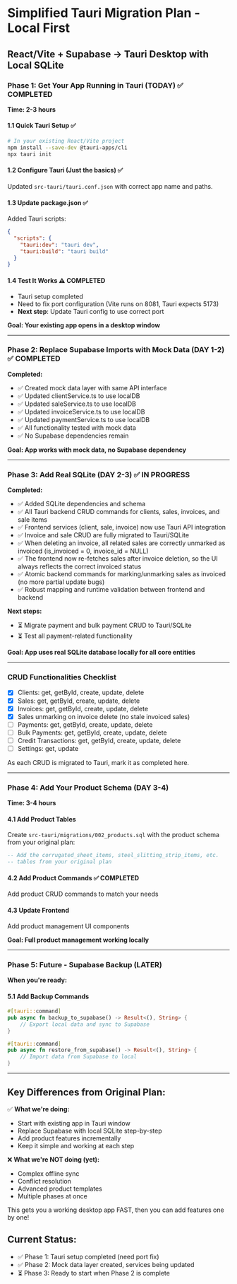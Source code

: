 # Simplified Tauri Migration Plan - Local First
## React/Vite + Supabase → Tauri Desktop with Local SQLite

### **Phase 1: Get Your App Running in Tauri (TODAY)** ✅ COMPLETED
**Time: 2-3 hours**

#### 1.1 Quick Tauri Setup ✅
```bash
# In your existing React/Vite project
npm install --save-dev @tauri-apps/cli
npx tauri init
```

#### 1.2 Configure Tauri (Just the basics) ✅
Updated `src-tauri/tauri.conf.json` with correct app name and paths.

#### 1.3 Update package.json ✅
Added Tauri scripts:
```json
{
  "scripts": {
    "tauri:dev": "tauri dev",
    "tauri:build": "tauri build"
  }
}
```

#### 1.4 Test It Works ⚠️  COMPLETED
- Tauri setup completed
- Need to fix port configuration (Vite runs on 8081, Tauri expects 5173)
- **Next step**: Update Tauri config to use correct port

**Goal: Your existing app opens in a desktop window**

---

### **Phase 2: Replace Supabase Imports with Mock Data (DAY 1-2)** ✅ COMPLETED
**Completed:**
- ✅ Created mock data layer with same API interface
- ✅ Updated clientService.ts to use localDB
- ✅ Updated saleService.ts to use localDB
- ✅ Updated invoiceService.ts to use localDB
- ✅ Updated paymentService.ts to use localDB
- ✅ All functionality tested with mock data
- ✅ No Supabase dependencies remain

**Goal: App works with mock data, no Supabase dependency**

---

### **Phase 3: Add Real SQLite (DAY 2-3)** ✅ IN PROGRESS
**Completed:**
- ✅ Added SQLite dependencies and schema
- ✅ All Tauri backend CRUD commands for clients, sales, invoices, and sale items
- ✅ Frontend services (client, sale, invoice) now use Tauri API integration
- ✅ Invoice and sale CRUD are fully migrated to Tauri/SQLite
- ✅ When deleting an invoice, all related sales are correctly unmarked as invoiced (is_invoiced = 0, invoice_id = NULL)
- ✅ The frontend now re-fetches sales after invoice deletion, so the UI always reflects the correct invoiced status
- ✅ Atomic backend commands for marking/unmarking sales as invoiced (no more partial update bugs)
- ✅ Robust mapping and runtime validation between frontend and backend

**Next steps:**
- ⏳ Migrate payment and bulk payment CRUD to Tauri/SQLite
- ⏳ Test all payment-related functionality

**Goal: App uses real SQLite database locally for all core entities**

---

### **CRUD Functionalities Checklist**

- [x] Clients: get, getById, create, update, delete
- [x] Sales: get, getById, create, update, delete
- [x] Invoices: get, getById, create, update, delete
- [x] Sales unmarking on invoice delete (no stale invoiced sales)
- [ ] Payments: get, getById, create, update, delete
- [ ] Bulk Payments: get, getById, create, update, delete
- [ ] Credit Transactions: get, getById, create, update, delete
- [ ] Settings: get, update

As each CRUD is migrated to Tauri, mark it as completed here.

---

### **Phase 4: Add Your Product Schema (DAY 3-4)**
**Time: 3-4 hours**

#### 4.1 Add Product Tables
Create `src-tauri/migrations/002_products.sql` with the product schema from your original plan:
```sql
-- Add the corrugated_sheet_items, steel_slitting_strip_items, etc.
-- tables from your original plan
```

#### 4.2 Add Product Commands ✅ COMPLETED
Add product CRUD commands to match your needs

#### 4.3 Update Frontend
Add product management UI components

**Goal: Full product management working locally**

---

### **Phase 5: Future - Supabase Backup (LATER)**
**When you're ready:**

#### 5.1 Add Backup Commands
```rust
#[tauri::command]
pub async fn backup_to_supabase() -> Result<(), String> {
    // Export local data and sync to Supabase
}

#[tauri::command]
pub async fn restore_from_supabase() -> Result<(), String> {
    // Import data from Supabase to local
}
```

---

## **Key Differences from Original Plan:**

✅ **What we're doing:**
- Start with existing app in Tauri window
- Replace Supabase with local SQLite step-by-step
- Add product features incrementally
- Keep it simple and working at each step

❌ **What we're NOT doing (yet):**
- Complex offline sync
- Conflict resolution
- Advanced product templates
- Multiple phases at once

This gets you a working desktop app FAST, then you can add features one by one!

## **Current Status:**
- ✅ Phase 1: Tauri setup completed (need port fix)
- ✅ Phase 2: Mock data layer created, services being updated
- ⏳ Phase 3: Ready to start when Phase 2 is complete